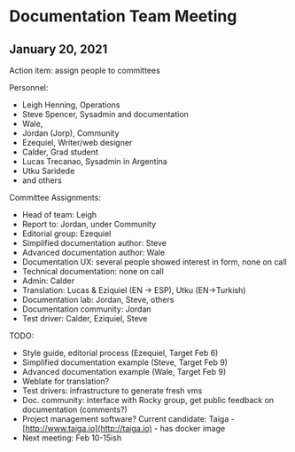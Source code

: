 # Documentation Team Meeting
## January 20, 2021

Action item: assign people to committees

Personnel: 
- Leigh Henning, Operations
- Steve Spencer, Sysadmin and documentation
- Wale,  
- Jordan (Jorp), Community
- Ezequiel, Writer/web designer
- Calder, Grad student
- Lucas Trecanao, Sysadmin in Argentina
- Utku Saridede
- and others

Committee Assignments:
- Head of team: Leigh
- Report to: Jordan, under Community
- Editorial group: Ezequiel 
- Simplified documentation author: Steve
- Advanced documentation author: Wale
- Documentation UX: several people showed interest in form, none on call
- Technical documentation: none on call
- Admin: Calder
- Translation: Lucas & Eziquiel (EN -> ESP), Utku (EN->Turkish) 
- Documentation lab: Jordan, Steve, others
- Documentation community: Jordan 
- Test driver: Calder, Eziquiel, Steve

TODO:
- Style guide, editorial process (Ezequiel, Target Feb 6)
- Simplified documentation example (Steve, Target Feb 9)
- Advanced documentation example (Wale, Target Feb 9)
- Weblate for translation?
- Test drivers: infrastructure to generate fresh vms
- Doc. community: interface with Rocky group, get public feedback on documentation (comments?)
- Project management software? Current candidate: Taiga - [http://www.taiga.io](http://taiga.io) - has docker image
- Next meeting: Feb 10-15ish
